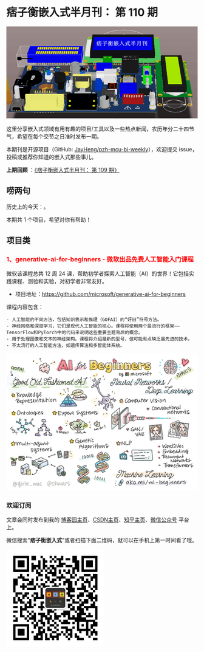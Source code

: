 # 痞子衡嵌入式半月刊： 第 110 期

![](https://raw.githubusercontent.com/JayHeng/pzh-mcu-bi-weekly/master/pics/pzh_mcu_bi_weekly.PNG)

这里分享嵌入式领域有用有趣的项目/工具以及一些热点新闻，农历年分二十四节气，希望在每个交节之日准时发布一期。

本期刊是开源项目（GitHub: [JayHeng/pzh-mcu-bi-weekly](https://github.com/JayHeng/pzh-mcu-bi-weekly)），欢迎提交 issue，投稿或推荐你知道的嵌入式那些事儿。

**上期回顾** ：[《痞子衡嵌入式半月刊： 第 109 期》](https://www.cnblogs.com/henjay724/p/18464218)

## 唠两句

历史上的今天：。

本期共 1 个项目，希望对你有帮助！

## 项目类

### <font color="red">1、generative-ai-for-beginners - 微软出品免费人工智能入门课程</font>

微软该课程总共 12 周 24 课，帮助初学者探索人工智能（AI）的世界！它包括实践课程、测验和实验，对初学者非常友好。  

 * 项目地址：https://github.com/microsoft/generative-ai-for-beginners

课程内容包含：

```text
- 人工智能的不同方法，包括知识表示和推理（GOFAI）的“好旧”符号方法。
- 神经网络和深度学习，它们是现代人工智能的核心。课程将使用两个最流行的框架——TensorFlow和PyTorch中的代码来说明这些重要主题背后的概念。
- 用于处理图像和文本的神经架构。课程将介绍最新的型号，但可能有点缺乏最先进的技术。
- 不太流行的人工智能方法，如遗传算法和多智能体系统。
```

![](https://raw.githubusercontent.com/JayHeng/pzh-mcu-bi-weekly/master/pics/issue-110/generative-ai-for-beginners.PNG)

### 欢迎订阅

文章会同时发布到我的 [博客园主页](https://www.cnblogs.com/henjay724/)、[CSDN主页](https://blog.csdn.net/henjay724)、[知乎主页](https://www.zhihu.com/people/henjay724)、[微信公众号](http://weixin.sogou.com/weixin?type=1&query=痞子衡嵌入式) 平台上。

微信搜索"__痞子衡嵌入式__"或者扫描下面二维码，就可以在手机上第一时间看了哦。

![](https://raw.githubusercontent.com/JayHeng/pzhmcu-picture/master/wechat/pzhMcu_qrcode_258x258.jpg)

